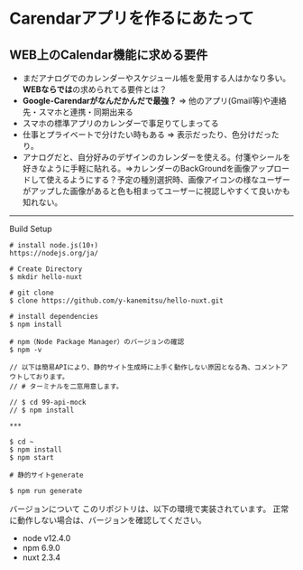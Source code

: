 # Carendarアプリを作るにあたって
## WEB上のCalendar機能に求める要件

* まだアナログでのカレンダーやスケジュール帳を愛用する人はかなり多い。**WEBならでは**の求められてる要件とは？
* **Google-Carendarがなんだかんだで最強？** => 他のアプリ(Gmail等)や連絡先・スマホと連携・同期出来る
* スマホの標準アプリのカレンダーで事足りてしまってる
* 仕事とプライベートで分けたい時もある => 表示だったり、色分けだったり。
* アナログだと、自分好みのデザインのカレンダーを使える。付箋やシールを好きなように手軽に貼れる。=>カレンダーのBackGroundを画像アップロードして使えるようにする？予定の種別選択時、画像アイコンの様なユーザーがアップした画像があると色も相まってユーザーに視認しやすくて良いかも知れない。

***

Build Setup

```
# install node.js(10↑)
https://nodejs.org/ja/

# Create Directory
$ mkdir hello-nuxt

# git clone
$ clone https://github.com/y-kanemitsu/hello-nuxt.git

# install dependencies
$ npm install

# npm（Node Package Manager）のバージョンの確認
$ npm -v 

// 以下は簡易APIにより、静的サイト生成時に上手く動作しない原因となる為、コメントアウトしております。
// # ターミナルを二窓用意します。

// $ cd 99-api-mock
// $ npm install

***

$ cd ~
$ npm install
$ npm start

# 静的サイトgenerate

$ npm run generate

```

バージョンについて
このリポジトリは、以下の環境で実装されています。
正常に動作しない場合は、バージョンを確認してください。

* node v12.4.0
* npm 6.9.0
* nuxt 2.3.4